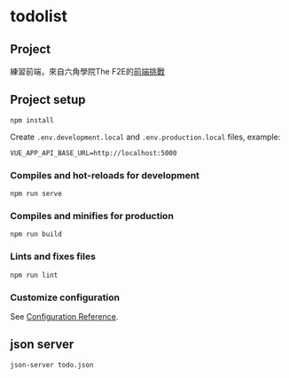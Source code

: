 # todolist

## Project

練習前端，來自六角學院The F2E的[前端挑戰](https://paper.dropbox.com/doc/001-todolist-by-V3OTg3oVllEX8RvtQvR1y)

## Project setup
```
npm install
```

Create `.env.development.local` and `.env.production.local` files, example:

```text
VUE_APP_API_BASE_URL=http://localhost:5000
```

### Compiles and hot-reloads for development
```
npm run serve
```

### Compiles and minifies for production
```
npm run build
```

### Lints and fixes files
```
npm run lint
```

### Customize configuration
See [Configuration Reference](https://cli.vuejs.org/config/).


## json server
```
json-server todo.json
```

